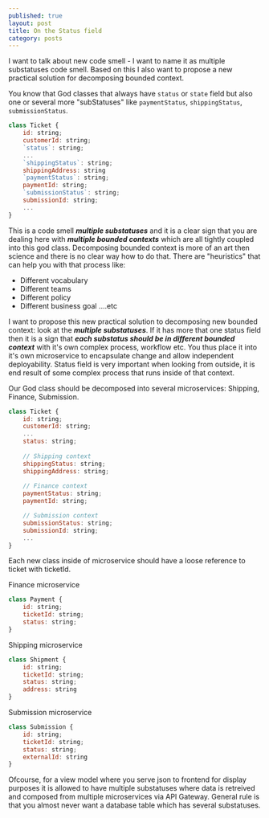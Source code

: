 ```yaml
---
published: true
layout: post
title: On the Status field
category: posts
---
```


I want to talk about new code smell - I want to name it as multiple substatuses code smell. Based on this I also want to propose a new practical solution for decomposing bounded context.

You know that God classes that always have `status` or `state` field but also one or several more "subStatuses" like `paymentStatus`, `shippingStatus`, `submissionStatus`.

```js
class Ticket {
    id: string;
    customerId: string;
    `status`: string;
    ...
    `shippingStatus`: string;
    shippingAddress: string
    `paymentStatus`: string;
    paymentId: string;
    `submissionStatus`: string;
    submissionId: string;
    ...
}
```

This is a code smell ***multiple substatuses*** and it is a clear sign that you are dealing here with ***multiple bounded contexts*** which are all tightly coupled into this god class. Decomposing bounded context is more of an art then science and there is no clear way how to do that. There are "heuristics" that can help you with that process like:

- Different vocabulary
- Different teams
- Different policy
- Different business goal
....etc

I want to propose this new practical solution to decomposing new bounded context: look at the ***multiple substatuses***. If it has more that one status field then it is a sign that ***each substatus should be in different bounded context***  with it's own complex process, workflow etc. You thus place it into it's own microservice to encapsulate change and allow independent deployability. Status field is very important when looking from outside, it is end result of some complex process that runs inside of that context.

Our God class should be decomposed into several microservices: Shipping, Finance, Submission.
```js
class Ticket {
    id: string;
    customerId: string;
    ...
    status: string;
    
    // Shipping context
    shippingStatus: string;
    shippingAddress: string;
    
    // Finance context
    paymentStatus: string;
    paymentId: string;

    // Submission context
    submissionStatus: string;
    submissionId: string;
    ...
}
```

Each new class inside of microservice should have a loose reference to ticket with ticketId.

Finance microservice
```js
class Payment {
    id: string;
    ticketId: string;
    status: string;
}
```

Shipping microservice
```js
class Shipment {
    id: string;
    ticketId: string;
    status: string;
    address: string
}
```

Submission microservice
```js
class Submission {
    id: string;
    ticketId: string;
    status: string;
    externalId: string
}
```

Ofcourse, for a view model where you serve json to frontend for display purposes it is allowed to have multiple substatuses where data is retreived and composed from multiple microservices via API Gateway. General rule is that you almost never want a database table which has several substatuses.